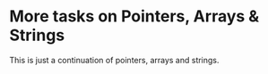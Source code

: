 # More tasks on Pointers, Arrays & Strings

This is just a continuation of pointers, arrays and strings.
